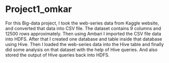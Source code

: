 # Project1_omkar

For this Big-data project, I took the web-series data from Kaggle website, and converted that data into CSV file. The dataset contains 9 columns and 12500 rows approximately. Then using Ambari I imported the CSV file data into HDFS. After that I created one database and table inside that database using Hive. Then I loaded the web-series data into the Hive table and finally did some analysis on that dataset with the help of Hive queries. And also stored the output of Hive queries back into HDFS.

